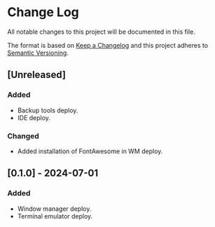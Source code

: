 # Change Log

All notable changes to this project will be documented in this file.

The format is based on [Keep a Changelog](http://keepachangelog.com/)
and this project adheres to [Semantic Versioning](http://semver.org/).

## [Unreleased]

### Added

- Backup tools deploy.
- IDE deploy.

### Changed

- Added installation of FontAwesome in WM deploy.

## [0.1.0] - 2024-07-01

### Added

- Window manager deploy.
- Terminal emulator deploy.
